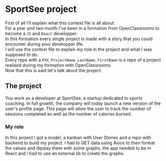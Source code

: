 # SportSee project

First of all I'll explain what this context file is all about. <br />
For a year and two month I've been in a formation from OpenClassrooms to become a `JS` and `React` developper. <br />
In this formation every single project is made with a story that you could encounter during your developper life. <br />
I will use the context file to explain my role in the project and what I was supposed to do. <br />
Every repo with a `PXX_ProjectName_LastName_FirstName` is a repo of a project realised during my formation with OpenClassrooms. <br />
Now that this is said let's talk about the project. <br />

## The project

You work as a developer at SportSee, a startup dedicated to sports coaching. In full growth, the company will today launch a new version of the user's profile page. This page will allow the user to track the number of sessions completed as well as the number of calories burned.

### My role

In this project I got a model, a kanban with User Stories and a repo with backend to build my project. I had to GET data using Axios to then format the values and dipslay them with some graphs, the app needed to be in React and I had to use an external lib to create the graphs.
